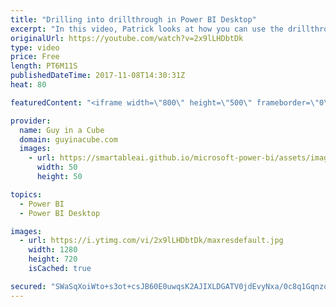 ```yaml
---
title: "Drilling into drillthrough in Power BI Desktop"
excerpt: "In this video, Patrick looks at how you can use the drillthrough feature within Power BI Desktop. He also looks at how you can drill to multiple fields at the same time. The back image can also be changed and Patrick shows you how to do it!  LET'S CONNECT!  Guy in a Cube -- https://guyinacube.com --"
originalUrl: https://youtube.com/watch?v=2x9lLHDbtDk
type: video
price: Free
length: PT6M11S
publishedDateTime: 2017-11-08T14:30:31Z
heat: 80

featuredContent: "<iframe width=\"800\" height=\"500\" frameborder=\"0\" src=\"https://www.youtube.com/embed/2x9lLHDbtDk\" allow=\"accelerometer; autoplay; encrypted-media; gyroscope; picture-in-picture\" allowfullscreen></iframe>"

provider:
  name: Guy in a Cube
  domain: guyinacube.com
  images:
    - url: https://smartableai.github.io/microsoft-power-bi/assets/images/organizations/guyinacube.com-50x50.jpg
      width: 50
      height: 50

topics:
  - Power BI
  - Power BI Desktop

images:
  - url: https://i.ytimg.com/vi/2x9lLHDbtDk/maxresdefault.jpg
    width: 1280
    height: 720
    isCached: true

secured: "SWaSqXoiWto+s3ot+csJB60E0uwqsK2AJIXLDGATV0jdEvyNxa/0c8q1Gqnzq48iJHL08WqZMczNfimQauebhhuk7SmdA3a/ys8e6pwJ/jvGFMm9hdma4fwLXjCysWruO/qERZjiJ4AWnGEvsi8lIGoIdxQu+0+ubMCmBrgmmCls4njnzt1w7AoDuHlbTcFm5Hy9CKp70rsW84wFB06SvNguaXmNOzpalOvsdR/NbUP4GinHG+MaH8ANAL2/8lsTVCs5RDB6c5i4JQM0nxtpAXs4dxWN6qG9xVFWuQ/I2FBtcbLuaxvmPAF3xZrmiZMH+7k8RgrnucrVTtR0RGQx6OaoMquU8f3rF8esQxX00xjWP6TbzF49oePdvTaq0a0F4xKTavOvxLWSj8FIPnRbfpq3ZPr1iDfWlPY1Gp3Dptg=;lxfE8+bhT+1yPqw+W+XyxQ=="
---
```


